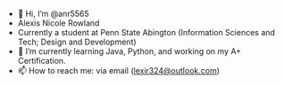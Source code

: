 - 👋 Hi, I’m @anr5565
- Alexis Nicole Rowland
- Currently a student at Penn State Abington (Information Sciences and Tech; Design and Development)
- 🌱 I’m currently learning Java, Python, and working on my A+ Certification.  
- 📫 How to reach me: via email (lexir324@outlook.com)

<!---
anr5565/anr5565 is a ✨ special ✨ repository because its `README.md` (this file) appears on your GitHub profile.
You can click the Preview link to take a look at your changes.
--->
